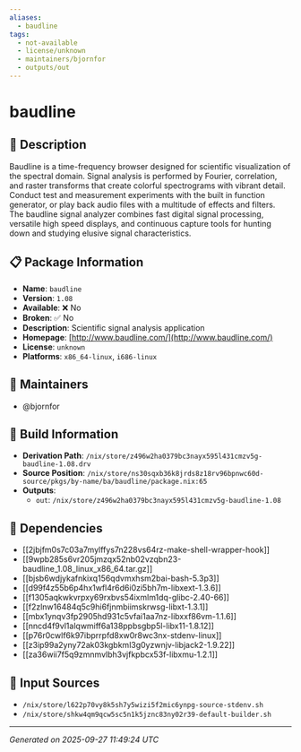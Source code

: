 ```yaml
---
aliases:
  - baudline
tags:
  - not-available
  - license/unknown
  - maintainers/bjornfor
  - outputs/out
---
```


# baudline

## 📝 Description

Baudline is a time-frequency browser designed for scientific
visualization of the spectral domain.  Signal analysis is performed by
Fourier, correlation, and raster transforms that create colorful
spectrograms with vibrant detail.  Conduct test and measurement
experiments with the built in function generator, or play back audio
files with a multitude of effects and filters.  The baudline signal
analyzer combines fast digital signal processing, versatile high speed
displays, and continuous capture tools for hunting down and studying
elusive signal characteristics.


## 📋 Package Information

- **Name**: `baudline`
- **Version**: `1.08`
- **Available**: ❌ No
- **Broken**: ✅ No
- **Description**: Scientific signal analysis application
- **Homepage**: [http://www.baudline.com/](http://www.baudline.com/)
- **License**: `unknown`
- **Platforms**: `x86_64-linux`, `i686-linux`
## 👥 Maintainers

- @bjornfor


## 🔧 Build Information

- **Derivation Path**: `/nix/store/z496w2ha0379bc3nayx595l431cmzv5g-baudline-1.08.drv`
- **Source Position**: `/nix/store/ns30sqxb36k8jrds8z18rv96bpnwc60d-source/pkgs/by-name/ba/baudline/package.nix:65`
- **Outputs**:
  - `out`:  `/nix/store/z496w2ha0379bc3nayx595l431cmzv5g-baudline-1.08`

## 🔗 Dependencies

- [[2jbjfm0s7c03a7mylffys7n228vs64rz-make-shell-wrapper-hook]]
- [[9wpb285s6vr205jmzqx52nb02vzqbn23-baudline_1.08_linux_x86_64.tar.gz]]
- [[bjsb6wdjykafnkixq156qdvmxhsm2bai-bash-5.3p3]]
- [[d99f4z55b6p4hx1wfl4r6d6i0zi5bh7m-libxext-1.3.6]]
- [[f1305aqkwkvrpxy69rxbvs54ixmlm1dq-glibc-2.40-66]]
- [[f2zlnw16484q5c9hi6fjnmbiimskrwsg-libxt-1.3.1]]
- [[mbx1ynqv3fp2905hd931c5vfai1aa7nz-libxxf86vm-1.1.6]]
- [[nncd4f9vl1alqwmiff6a138ppbsgbp5l-libx11-1.8.12]]
- [[p76r0cwlf6k97ibprrpfd8xw0r8wc3nx-stdenv-linux]]
- [[z3ip99a2yny72ak03kgbkml3g0yzwnjv-libjack2-1.9.22]]
- [[za36wii7f5q9zmnmvlbh3vjfkpbcx53f-libxmu-1.2.1]]

## 📁 Input Sources

- `/nix/store/l622p70vy8k5sh7y5wizi5f2mic6ynpg-source-stdenv.sh`
- `/nix/store/shkw4qm9qcw5sc5n1k5jznc83ny02r39-default-builder.sh`

---
*Generated on 2025-09-27 11:49:24 UTC*
